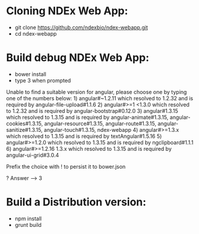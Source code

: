 # Cloning NDEx Web App:

- git clone https://github.com/ndexbio/ndex-webapp.git
- cd ndex-webapp

# Build debug NDEx Web App:

- bower install
- type 3 when prompted

Unable to find a suitable version for angular, please choose one by typing one of the numbers below:
    1) angular#~1.2.11 which resolved to 1.2.32 and is required by angular-file-upload#1.1.6
    2) angular#>=1 <1.3.0 which resolved to 1.2.32 and is required by angular-bootstrap#0.12.0
    3) angular#1.3.15 which resolved to 1.3.15 and is required by angular-animate#1.3.15, angular-cookies#1.3.15, angular-resource#1.3.15, angular-route#1.3.15, angular-sanitize#1.3.15, angular-touch#1.3.15, ndex-webapp
    4) angular#>=1.3.x which resolved to 1.3.15 and is required by textAngular#1.5.16
    5) angular#>=1.2.0 which resolved to 1.3.15 and is required by ngclipboard#1.1.1
    6) angular#>=1.2.16 1.3.x which resolved to 1.3.15 and is required by angular-ui-grid#3.0.4

Prefix the choice with ! to persist it to bower.json

? Answer --> 3


# Build a Distribution version:
- npm install
- grunt build



